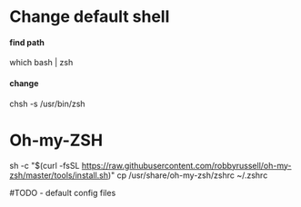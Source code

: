 # Change default shell
#### find path
which bash | zsh
#### change
chsh -s /usr/bin/zsh

# Oh-my-ZSH
sh -c "$(curl -fsSL https://raw.githubusercontent.com/robbyrussell/oh-my-zsh/master/tools/install.sh)"
cp /usr/share/oh-my-zsh/zshrc ~/.zshrc


#TODO - default config files

